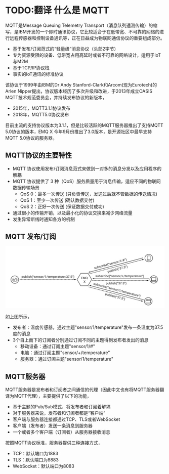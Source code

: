 # TODO:翻译 什么是 MQTT

MQTT是Message Queuing Telemetry Transport（消息队列遥测传输）的缩写，是IBM开发的一个即时通讯协议，它比较适合于在低带宽、不可靠的网络的进行远程传感器和控制设备通讯等，正在日益成为物联网通信协议的重要组成部分。

- 基于发布/订阅范式的“轻量级”消息协议（头部2字节）
- 专为资源受限的设备、低带宽占用高延时或者不可靠的网络设计，适用于IoT与M2M
- 基于TCP/IP协议栈
- 事实的IoT通讯的标准协议

该协议于1999年由IBM的Dr Andy Stanford-Clark和Arcom(现为Eurotech)的Arlen Nipper提出，协议版本经历了多次升级和改进，于2013年成立OASIS MQTT技术规范委员会，并持续发布协议的新版本，

- 2015年，MQTT3.1.1协议发布
- 2018年，MQTT5.0协议发布

目前主流的支持协议版本为3.1.1，但是比较活跃的MQTT服务器推出了支持MQTT 5.0协议的版本，EMQ X 今年9月份推出了3.0版本，是开源社区中最早支持MQTT 5.0协议的服务器。

## MQTT协议的主要特性

- MQTT 协议使用发布/订阅消息范式来做到一对多的消息分发以及应用程序的解耦 
- MQTT 协议提供了 3 种（QoS）服务质量用于消息传输，适应不同的物联网数据传输场景
  - QoS 0：最多一次传送 (只负责传送，发送过后就不管数据的传送情况) 
  - QoS 1：至少一次传送 (确认数据交付) 
  - QoS 2：正好一次传送 (保证数据交付成功) 
- 通过很小的传输开销，以及最小化的协议交换来减少网络流量 
- 发生异常断线时通知各方的机制 

## MQTT 发布/订阅

![订阅与发布](../assets/image-20180927222728201.png)

如上图所示，

- 发布者：温度传感器，通过主题"sensor/1/temperature"发布一条温度为37.5度的消息
- 3个自上而下的订阅者分别通过订阅不同的主题得到发布者发出的消息
  - 移动设备：通过订阅主题"sensor/1/#"
  - 电脑：通过订阅主题"sensor/+/temperature"
  - 服务器：通过订阅主题"sensor/1/temperature"

## MQTT服务器

MQTT服务器是发布者和订阅者之间通信的代理（因此中文也有将MQTT服务器翻译为MQTT代理），主要提供了以下的功能，

- 基于主题的Pub/Sub模式，将发布者和订阅着解耦
- 对于服务器来说，发布者和订阅者都是“客户端”
- 客户端与服务器连接都通过TCP、TLS或者WebSocket
- 客户端（发布者）发送一条消息到服务器
- 一个或者多个客户端（订阅者）从服务器接收消息

按照MQTT协议标准，服务器提供三种连接方式，

- TCP：默认端口为1883
- TLS：默认端口为8883
- WebSocket：默认端口为8083
